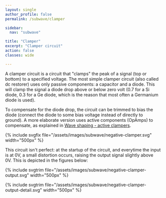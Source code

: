 ```yaml
---
layout: single
author_profile: false
permalink: /subwave/clamper

sidebar:
  nav: "subwave"

title: "Clamper"
excerpt: "Clamper circuit"
action: false
classes: wide

---
```

A clamper circuit is a circuit that "clamps" the peak of a signal (top or bottom) to a specified voltage. The most simple clamper circuit (also called dc restorer) uses only passive components: a capacitor and a diode. This will clamp the signal a diode drop above or below zero volt (0.7 for a Si diode, 0.3 for a Ge diode, which is the reason that most often a Germanium diode is used).

To compensate for the diode drop, the circuit can be trimmed to bias the diode (connect the diode to some bias voltage instead of directly to ground). A more elaborate version uses active components (OpAmps) to compensate, as explained in [Wave shaping - active clampers](https://eng.libretexts.org/Bookshelves/Electrical_Engineering/Electronics/Operational_Amplifiers_and_Linear_Integrated_Circuits_-_Theory_and_Application_(Fiore)/07%3A_Nonlinear_Circuits/7.03%3A_Wave_Shaping).

{% include svgfix file="/assets/images/subwave/negative-clamper.svg" width="500px" %}

This circuit isn't perfect: at the startup of the circuit, and everytime the input is at 0V, a small distortion occurs, raising the output signal slightly above 0V. This is depicted in the figures below:

{% include svgtrim file="/assets/images/subwave/negative-clamper-output.svg" width="500px" %}

{% include svgtrim file="/assets/images/subwave/negative-clamper-output-detail.svg" width="500px" %}

